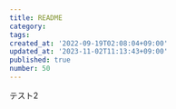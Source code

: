 ```yaml
---
title: README
category:
tags:
created_at: '2022-09-19T02:08:04+09:00'
updated_at: '2023-11-02T11:13:43+09:00'
published: true
number: 50
---
```


テスト2
